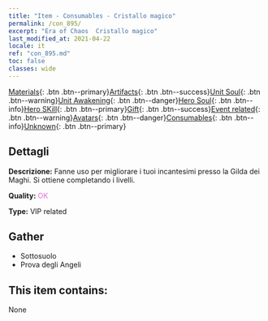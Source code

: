 ```yaml
---
title: "Item - Consumables - Cristallo magico"
permalink: /con_895/
excerpt: "Era of Chaos  Cristallo magico"
last_modified_at: 2021-04-22
locale: it
ref: "con_895.md"
toc: false
classes: wide
---
```

 [Materials](/ItemsIT/){: .btn .btn--primary}[Artifacts](/ItemsIT/Artifacts/){: .btn .btn--success}[Unit Soul](/ItemsIT/UnitSoul/){: .btn .btn--warning}[Unit Awakening](/ItemsIT/UnitAwakening/){: .btn .btn--danger}[Hero Soul](/ItemsIT/HeroSoul/){: .btn .btn--info}[Hero SKill](/ItemsIT/HeroSkill/){: .btn .btn--primary}[Gift](/ItemsIT/Gift/){: .btn .btn--success}[Event related](/ItemsIT/Events/){: .btn .btn--warning}[Avatars](/ItemsIT/Avatars/){: .btn .btn--danger}[Consumables](/ItemsIT/Consumables/){: .btn .btn--info}[Unknown](/ItemsIT/Unknown/){: .btn .btn--primary}

## Dettagli
 **Descrizione:** Fanne uso per migliorare i tuoi incantesimi presso la Gilda dei Maghi. Si ottiene completando i livelli.

 **Quality:** <span style="color: #DA70D6">OK</span>

 **Type:** VIP related

## Gather

*    Sottosuolo 
*    Prova degli Angeli 

## This item contains:

  None

